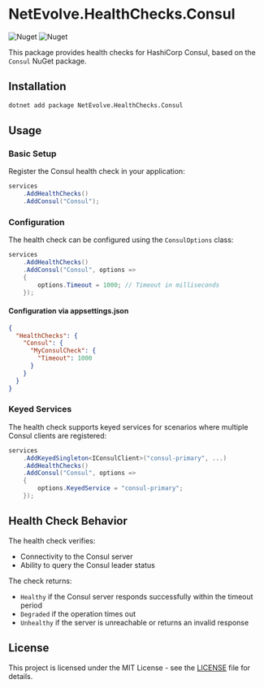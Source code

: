 # NetEvolve.HealthChecks.Consul

![Nuget](https://img.shields.io/nuget/v/NetEvolve.HealthChecks.Consul?logo=nuget)
![Nuget](https://img.shields.io/nuget/dt/NetEvolve.HealthChecks.Consul?logo=nuget)

This package provides health checks for HashiCorp Consul, based on the `Consul` NuGet package.

## Installation

```bash
dotnet add package NetEvolve.HealthChecks.Consul
```

## Usage

### Basic Setup

Register the Consul health check in your application:

```csharp
services
    .AddHealthChecks()
    .AddConsul("Consul");
```

### Configuration

The health check can be configured using the `ConsulOptions` class:

```csharp
services
    .AddHealthChecks()
    .AddConsul("Consul", options =>
    {
        options.Timeout = 1000; // Timeout in milliseconds
    });
```

#### Configuration via appsettings.json

```json
{
  "HealthChecks": {
    "Consul": {
      "MyConsulCheck": {
        "Timeout": 1000
      }
    }
  }
}
```

### Keyed Services

The health check supports keyed services for scenarios where multiple Consul clients are registered:

```csharp
services
    .AddKeyedSingleton<IConsulClient>("consul-primary", ...)
    .AddHealthChecks()
    .AddConsul("Consul", options =>
    {
        options.KeyedService = "consul-primary";
    });
```

## Health Check Behavior

The health check verifies:
- Connectivity to the Consul server
- Ability to query the Consul leader status

The check returns:
- `Healthy` if the Consul server responds successfully within the timeout period
- `Degraded` if the operation times out
- `Unhealthy` if the server is unreachable or returns an invalid response

## License

This project is licensed under the MIT License - see the [LICENSE](../../LICENSE) file for details.
